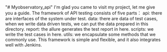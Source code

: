 "# Myobservatory_api" 
I'm glad you came to visit my project, let me give you a guide. The framework of API testing consists of five parts：
  api: there are interfaces of the system under test.
  data: there are data of test cases, when we write data driven tests, we can put the data prepared in this directory.
  report: the allure generates the test report in here.
  scripts: we write the test cases in here.
  utils: we encapsulate some methods that we commonly use.
This framework is simple and flexible, and it also integrates well with Jenkins.
